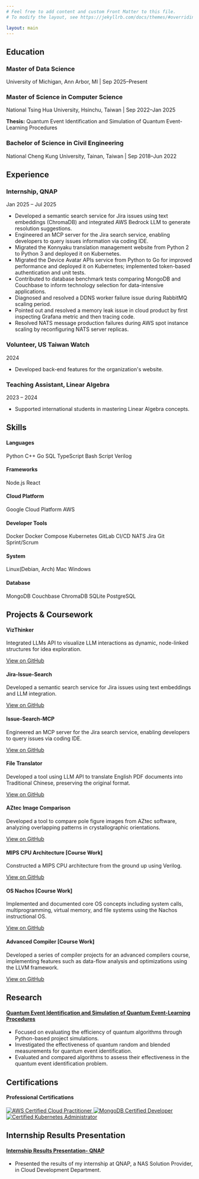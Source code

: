 ```yaml
---
# Feel free to add content and custom Front Matter to this file.
# To modify the layout, see https://jekyllrb.com/docs/themes/#overriding-theme-defaults

layout: main
---
```



<!-- Education Section -->
<div class="content-section">
  <h2><i class="fas fa-graduation-cap"></i> Education</h2>
  <div class="timeline">
    <div class="timeline-item">
      <div class="timeline-dot"></div>
      <div class="timeline-content">
        <h3>Master of Data Science</h3>
        <p class="timeline-meta">University of Michigan, Ann Arbor, MI | Sep 2025–Present</p>
      </div>
    </div>
    <div class="timeline-item">
      <div class="timeline-dot"></div>
      <div class="timeline-content">
        <h3>Master of Science in Computer Science</h3>
        <p class="timeline-meta">National Tsing Hua University, Hsinchu, Taiwan | Sep 2022–Jan 2025</p>
        <p><strong>Thesis:</strong> Quantum Event Identification and Simulation of Quantum Event-Learning Procedures</p>
      </div>
    </div>
    <div class="timeline-item">
      <div class="timeline-dot"></div>
      <div class="timeline-content">
        <h3>Bachelor of Science in Civil Engineering</h3>
        <p class="timeline-meta">National Cheng Kung University, Tainan, Taiwan | Sep 2018–Jun 2022</p>
      </div>
    </div>
  </div>
</div>

<!-- Experience Section -->
<div class="content-section">
  <h2><i class="fas fa-briefcase"></i> Experience</h2>
  <div class="timeline">
    <div class="timeline-item">
      <div class="timeline-dot"></div>
      <div class="timeline-content">
        <h3>Internship, QNAP</h3>
        <p class="timeline-meta">Jan 2025 – Jul 2025</p>
        <ul>
          <li>Developed a semantic search service for Jira issues using text embeddings (ChromaDB) and integrated AWS Bedrock LLM to generate resolution suggestions.</li>
          <li>Engineered an MCP server for the Jira search service, enabling developers to query issues information via coding IDE.</li>
          <li>Migrated the Konnyaku translation management website from Python 2 to Python 3 and deployed it on Kubernetes.</li>
          <li>Migrated the Device Avatar APIs service from Python to Go for improved performance and deployed it on Kubernetes; implemented token-based authentication and unit tests.</li>
          <li>Contributed to database benchmark tests comparing MongoDB and Couchbase to inform technology selection for data-intensive applications.</li>
          <li>Diagnosed and resolved a DDNS worker failure issue during RabbitMQ scaling period.</li>
          <li>Pointed out and resolved a memory leak issue in cloud product by first inspecting Grafana metric and then tracing code.</li>
          <li>Resolved NATS message production failures during AWS spot instance scaling by reconfiguring NATS server replicas.</li>
        </ul>
      </div>
    </div>
    <div class="timeline-item">
      <div class="timeline-dot"></div>
      <div class="timeline-content">
        <h3>Volunteer, US Taiwan Watch</h3>
        <p class="timeline-meta">2024</p>
        <ul>
          <li>Developed back-end features for the organization's website.</li>
        </ul>
      </div>
    </div>
    <div class="timeline-item">
      <div class="timeline-dot"></div>
      <div class="timeline-content">
        <h3>Teaching Assistant, Linear Algebra</h3>
        <p class="timeline-meta">2023 – 2024</p>
        <ul>
          <li>Supported international students in mastering Linear Algebra concepts.</li>
        </ul>
      </div>
    </div>
  </div>
</div>

<!-- Skills Section -->
<div class="content-section">
  <h2><i class="fas fa-cogs"></i> Skills</h2>
  <div class="skills-grid">
    <div class="skill-category">
      <h4>Languages</h4>
      <span class="skill-tag">Python</span>
      <span class="skill-tag">C++</span>
      <span class="skill-tag">Go</span>
      <span class="skill-tag">SQL</span>
      <span class="skill-tag">TypeScript</span>
      <span class="skill-tag">Bash Script</span>
      <span class="skill-tag">Verilog</span>
    </div>
    <div class="framework-category">
      <h4>Frameworks</h4>
      <span class="skill-tag">Node.js</span>
      <span class="skill-tag">React</span>
    </div>
    <div class="cloudplatform-category">
      <h4>Cloud Platform</h4>
      <span class="skill-tag">Google Cloud Platform</span>
      <span class="skill-tag">AWS</span>
    </div>
    <div class="skill-category">
      <h4>Developer Tools</h4>
      <span class="skill-tag">Docker</span>
      <span class="skill-tag">Docker Compose</span>
      <span class="skill-tag">Kubernetes</span>
      <span class="skill-tag">GitLab CI/CD</span>
      <span class="skill-tag">NATS</span>
      <span class="skill-tag">Jira</span>
      <span class="skill-tag">Git</span>
      <span class="skill-tag">Sprint/Scrum</span>
    </div>
    <div class="skill-category">
      <h4>System</h4>
      <span class="skill-tag">Linux(Debian, Arch)</span>
      <span class="skill-tag">Mac</span>
      <span class="skill-tag">Windows</span>
    </div>
    <div class="skill-category">
      <h4>Database</h4>
      <span class="skill-tag">MongoDB</span>
      <span class="skill-tag">Couchbase</span>
      <span class="skill-tag">ChromaDB</span>
      <span class="skill-tag">SQLite</span>
      <span class="skill-tag">PostgreSQL</span>
    </div>
  </div>
</div>

<!-- Projects Section -->
<div class="content-section">
  <h2><i class="fas fa-project-diagram"></i> Projects & Coursework</h2>
  <div class="card-grid">
    <div class="card">
      <h4>VizThinker</h4>
      <p>Integrated LLMs API to visualize LLM interactions as dynamic, node-linked structures for idea exploration.</p>
      <a href="https://github.com/chyhsu/VizThinker" class="card-link" target="_blank">View on GitHub <i class="fab fa-github"></i></a>
    </div>
    <div class="card">
      <h4>Jira-Issue-Search</h4>
      <p>Developed a semantic search service for Jira issues using text embeddings and LLM integration.</p>
      <a href="https://github.com/chyhsu/Jira-Issue-Search" class="card-link" target="_blank">View on GitHub <i class="fab fa-github"></i></a>
    </div>
    <div class="card">
      <h4>Issue-Search-MCP</h4>
      <p>Engineered an MCP server for the Jira search service, enabling developers to query issues via coding IDE.</p>
      <a href="https://github.com/chyhsu/Issue-Search-MCP" class="card-link" target="_blank">View on GitHub <i class="fab fa-github"></i></a>
    </div>
    <div class="card">
      <h4>File Translator</h4>
      <p>Developed a tool using LLM API to translate English PDF documents into Traditional Chinese, preserving the original format.</p>
      <a href="https://github.com/chyhsu/file_translator" class="card-link" target="_blank">View on GitHub <i class="fab fa-github"></i></a>
    </div>
    <div class="card">
      <h4>AZtec Image Comparison</h4>
      <p>Developed a tool to compare pole figure images from AZtec software, analyzing overlapping patterns in crystallographic orientations.</p>
      <a href="https://github.com/chyhsu/AZtec-image-comparison" class="card-link" target="_blank">View on GitHub <i class="fab fa-github"></i></a>
    </div>
    <div class="card">
      <h4>MIPS CPU Architecture [Course Work]</h4>
      <p>Constructed a MIPS CPU architecture from the ground up using Verilog.</p>
      <a href="https://github.com/chyhsu/computer-architecture" class="card-link" target="_blank">View on GitHub <i class="fab fa-github"></i></a>
    </div>
    <div class="card">
      <h4>OS Nachos [Course Work]</h4>
      <p>Implemented and documented core OS concepts including system calls, multiprogramming, virtual memory, and file systems using the Nachos instructional OS.</p>
      <a href="https://github.com/chyhsu/OS_Nachos" class="card-link" target="_blank">View on GitHub <i class="fab fa-github"></i></a>
    </div>
    <div class="card">
      <h4>Advanced Compiler [Course Work]</h4>
      <p>Developed a series of compiler projects for an advanced compilers course, implementing features such as data-flow analysis and optimizations using the LLVM framework.</p>
      <a href="https://github.com/chyhsu/advanced_compiler" class="card-link" target="_blank">View on GitHub <i class="fab fa-github"></i></a>
    </div>
  </div>
</div>

<!-- Research Section -->
<div class="content-section">
  <h2><i class="fas fa-flask"></i> Research</h2>
   <div class="card-grid">
    <div class="card research-card">
      <h4><a href="/assets/pdf/arXiv_quantum_random_measurement_simulation_result.pdf" target="_blank" rel="noopener noreferrer">Quantum Event Identification and Simulation of Quantum Event-Learning Procedures</a></h4>
      <ul>
        <li> Focused on evaluating the efficiency of quantum algorithms through Python-based project simulations.</li>
        <li>Investigated the effectiveness of quantum random and blended measurements for quantum event identification.</li>
        <li>Evaluated and compared algorithms to assess their effectiveness in the quantum event identification problem.</li>
      </ul>
    </div>
  </div>
</div>
<div class="certification-section">
  <h2><i class="fas fa-certificate"></i> Certifications</h2>
  <div class="card-grid">
    <div class="card">
      <h4>Professional Certifications</h4>
      <div class="badges-container">
        <a href="https://www.credly.com/badges/5e55ce18-2865-4918-b71a-5acad5de0a0c/public_url" target="_blank">
          <img src="/assets/images/mongodb-schema-design-patterns-and-antipatterns-ski.png" alt="AWS Certified Cloud Practitioner" class="certification-badge">
        </a>
        <a href="https://www.credly.com/badges/11e30c84-8bc9-4378-bfaf-e28690606fae/public_url" target="_blank">
          <img src="/assets/images/building-rag-apps-using-mongodb.png" alt="MongoDB Certified Developer" class="certification-badge">
        </a>
        <a href="https://www.credly.com/badges/ab704694-5e2e-4dfd-bcdd-caa4f5c2c192/public_url" target="_blank">
          <img src="/assets/images/from-relational-model-sql-to-mongodb-s-document-mod.png" alt="Certified Kubernetes Administrator" class="certification-badge">
        </a>
      </div>
    </div>
  </div>
<!-- Internship Results Presentation -->
<div class="content-section">
  <h2><i class="fas fa-flask"></i> Internship Results Presentation</h2>
   <div class="card-grid">
    <div class="card research-card">
      <h4><a href="/assets/pdf/Internship Results Presentation- QNAP.pdf" target="_blank" rel="noopener noreferrer">Internship Results Presentation- QNAP</a></h4>
      <ul>
        <li>Presented the results of my internship at QNAP, a NAS Solution Provider, in Cloud Development Department.</li>
      </ul>
    </div>
  </div>
</div>